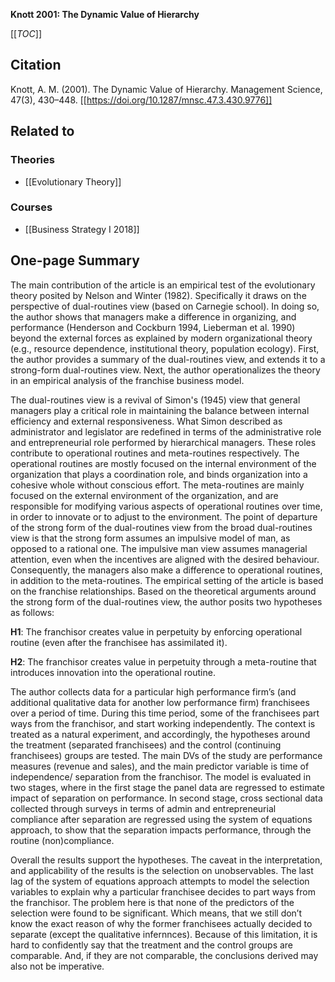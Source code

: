**Knott 2001: The Dynamic Value of Hierarchy**

[[_TOC_]]

## Citation
Knott, A. M. (2001). The Dynamic Value of Hierarchy. Management Science, 47(3), 430–448. [[https://doi.org/10.1287/mnsc.47.3.430.9776]]

## Related to

### Theories
* [[Evolutionary Theory]]

### Courses
* [[Business Strategy I 2018]]

## One-page Summary
The main contribution of the article is an empirical test of the evolutionary theory posited by Nelson and Winter (1982). Specifically it draws on the perspective of dual-routines view (based on Carnegie school). In doing so, the author shows that managers make a difference in organizing, and performance (Henderson and Cockburn 1994, Lieberman et al. 1990) beyond the external forces as explained by modern organizational theory (e.g., resource dependence, institutional theory, population ecology). First, the author provides a summary of the dual-routines view, and extends it to a strong-form dual-routines view. Next, the author operationalizes the theory in an empirical analysis of the franchise business model.  

The dual-routines view is a revival of Simon's (1945) view that general managers play a critical role in maintaining the balance between internal efficiency and external responsiveness. What Simon described as administrator and legislator are redefined in terms of the administrative role and entrepreneurial role performed by hierarchical managers. These roles contribute to operational routines and meta-routines respectively. The operational routines are mostly focused on the internal environment of the organization that plays a coordination role, and binds organization into a cohesive whole without conscious effort. The meta-routines are mainly focused on the external environment of the organization, and are responsible for modifying various aspects of operational routines over time, in order to innovate or to adjust to the environment. The point of departure of the strong form of the dual-routines view from the broad dual-routines view is that the strong form assumes an impulsive model of man, as opposed to a rational one. The impulsive man view assumes managerial attention, even when the incentives are aligned with the desired behaviour. Consequently, the managers also make a difference to operational routines, in addition to the meta-routines. The empirical setting of the article is based on the franchise relationships. Based on the theoretical arguments around the strong form of the dual-routines view, the author posits two hypotheses as follows: 

**H1**: The franchisor creates value in perpetuity by enforcing operational routine (even after the franchisee has assimilated it). 

**H2**:  The franchisor creates value in perpetuity through a meta-routine that introduces innovation into the operational routine.

The author collects data for a particular high performance firm’s (and additional qualitative data for another low performance firm) franchisees over a period of time. During this time period, some of the franchisees part ways from the franchisor, and start working independently. The context is treated as a natural experiment, and accordingly, the hypotheses around the treatment (separated franchisees) and the control (continuing franchisees) groups are tested. The main DVs of the study are performance measures (revenue and sales), and the main predictor variable is time of independence/ separation from the franchisor. The model is evaluated in two stages, where in the first stage the panel data are regressed to estimate impact of separation on performance. In second stage, cross sectional data collected through surveys in terms of admin and entrepreneurial compliance after separation are regressed using the system of equations approach, to show that the separation impacts performance, through the routine (non)compliance.

Overall the results support the hypotheses. The caveat in the interpretation, and applicability of the results is the selection on unobservables. The last lag of the system of equations approach attempts to model the selection variables to explain why a particular franchisee decides to part ways from the franchisor. The problem here is that none of the predictors of the selection were found to be significant. Which means, that we still don’t know the exact reason of why the former franchisees actually decided to separate (except the qualitative infernnces). Because of this limitation, it is hard to confidently say that the treatment and the control groups are comparable. And, if they are not comparable, the conclusions derived may also not be imperative.  
